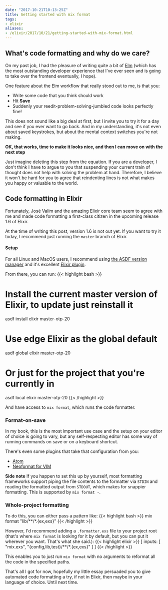 ```yaml
---
date: "2017-10-21T10:13:25Z"
title: Getting started with mix format
tags:
- elixir
aliases:
- /elixir/2017/10/21/getting-started-with-mix-format.html
---
```


## What's code formatting and why do we care?

On my past job, I had the pleasure of writing quite a bit of [Elm](http://elm-lang.org/) (which has the most outstanding developer experience that I've ever seen and is going to take over the frontend eventually, I hope).

One feature about the Elm workflow that really stood out to me, is that you:
- Write some code that you think should work
- Hit __Save__
- Suddenly your reedit-problem-solving-jumbled code looks perfectly fine!

This does not sound like a big deal at first, but I invite you to try it for a day and see if you ever want to go back. And in my understanding, it's not even about saved keystrokes, but about the mental context switches you're not making.

**OK, that works, time to make it looks nice, and then I can move on with the next step**

Just imagine deleting this step from the equation. If you are a developer, I don't think I have to argue to you that suspending your current train of thought does not help with solving the problem at hand. Therefore, I believe it won't be hard for you to agree that reindenting lines is not what makes you happy or valuable to the world.

## Code formatting in Elixir

Fortunately, José Valim and the amazing Elixir core team seem to agree with me and made code formatting a first-class citizen in the upcoming release 1.6 of Elixir.

At the time of writing this post, version 1.6 is not out yet.
If you want to try it today, I recommend just running the `master` branch of Elixir.

#### Setup

For all Linux and MacOS users, I recommend using [the ASDF version manager](https://github.com/asdf-vm/asdf) and it's excellent [Elixir plugin](https://github.com/asdf-vm/asdf-elixir).

From there, you can run:
{{< highlight bash >}}
# Install the current master version of Elixir, to update just reinstall it
asdf install elixir master-otp-20

# Use edge Elixir as the global default
asdf global elixir master-otp-20

# Or just for the project that you're currently in
asdf local elixir master-otp-20
{{< /highlight >}}

And have access to `mix format`, which runs the code formatter.

### Format-on-save

In my book, this is the most important use case and the setup on your editor of choice is going to vary, but any self-respecting editor has some way of running commands on save or on a keyboard shortcut.

There's even some plugins that take that configuration from you:
- [Atom](https://github.com/rgreenjr/atom-elixir-formatter)
- [Neoformat for VIM](https://github.com/sbdchd/neoformat)

**Side note** If you happen to set this up by yourself, most formatting frameworks support piping the file contents to the formatter via `STDIN` and reading the formatted output from `STDOUT`, which makes for snappier formatting. This is supported by `mix format -`.

### Whole-project formatting

To do this, you can either pass a pattern like:
{{< highlight bash >}}
mix format "lib/**/*.{ex,exs}"
{{< /highlight >}}

However, I'd recommend adding a `.formatter.exs` file to your project root (that's where `mix format` is looking for it by default, but you can put it wherever you want. That's what she said.):
{{< highlight elixir >}}
[
  inputs: [
    "mix.exs",
    "{config,lib,test}/**/*.{ex,exs}"
  ]
]
{{< /highlight >}}

This enables you to just run `mix format` with no arguments to reformat all the code in the specified paths.

That's all I got for now, hopefully my little essay persuaded you to give automated code formatting a try, if not in Elixir, then maybe in your language of choice. Until next time.
